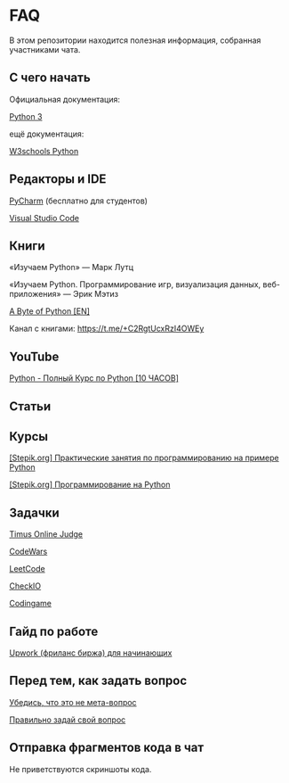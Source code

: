 <h1>FAQ</h1>

В этом репозитории находится полезная информация, собранная участниками чата.

<h2>С чего начать</h2>

<h7>Официальная документация:</h7>

 <h7><a href="https://docs.python.org/3/">Python 3</a></h7>

 <h7>ещё документация:</h7>

  <h7><a href="https://www.w3schools.com/python/">W3schools Python</a></h7>

 

 

 <h2>Редакторы и IDE</h2>
  <h7><a href="https://www.jetbrains.com/pycharm/">PyCharm</a></h7>
 (бесплатно для студентов)
 
<h7><a href="https://code.visualstudio.com/">Visual Studio Code</a></h7>

  <h2>Книги</h2>

  «Изучаем Python» — Марк Лутц


«Изучаем Python. Программирование игр, визуализация данных, веб-приложения» — Эрик Мэтиз

  <h7><a href="https://python.swaroopch.com/">A Byte of Python [EN]</a></h7>
  
Канал с книгами: https://t.me/+C2RgtUcxRzI4OWEy

  <h2>YouTube</h2>

  <h7><a href="https://youtu.be/cr_3evPrzsU">Python - Полный Курс по Python [10 ЧАСОВ]</a></h7>

  <h2>Статьи</h2>

   <h2>Курсы</h2>

   <h7><a href="https://stepik.org/course/127813/">[Stepik.org] Практические занятия по программированию на примере Python</a></h7>
   
   <h7><a href="https://stepik.org/course/67/">[Stepik.org] Программирование на Python</a></h7>

  <h2>Задачки</h2>

  <h7><a href="https://acm.timus.ru/">Timus Online Judge</a></h7>

 <h7><a href="https://www.codewars.com/">CodeWars</a></h7>
 

<h7><a href="https://leetcode.com/">LeetCode</a></h7>

<h7><a href="https://py.checkio.org/">CheckIO</a></h7>

<h7><a href="https://www.codingame.com/start/">Codingame</a></h7>
  
  <h2>Гайд по работе</h2>
  <h7><a href="http://odeskconf.github.io/guide/"> Upwork (фриланс биржа) для начинающих</a></h7>
  

 <h2>Перед тем, как задать вопрос</h2>

 <h7><a href="https://nometa.xyz/ru.html">Убедись, что это не мета-вопрос</a></h7>

<h7><a href="https://habr.com/ru/articles/460221/">Правильно задай свой вопрос</a></h7>

<h2>Отправка фрагментов кода в чат</h2>
Не приветствуются скриншоты кода.







